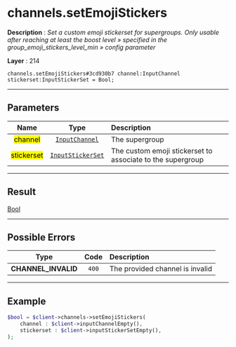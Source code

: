 # channels.setEmojiStickers

**Description** : *Set a custom emoji stickerset for supergroups\. Only usable after reaching at least the boost level &raquo; specified in the group\_emoji\_stickers\_level\_min &raquo; config parameter*

**Layer** : 214

```tl
channels.setEmojiStickers#3cd930b7 channel:InputChannel stickerset:InputStickerSet = Bool;
```

---

## Parameters

| Name | Type | Description |
| :---: | :---: | :--- |
| <mark>channel</mark> | [`InputChannel`](type/InputChannel) | The supergroup |
| <mark>stickerset</mark> | [`InputStickerSet`](type/InputStickerSet) | The custom emoji stickerset to associate to the supergroup |

---

## Result

[Bool](type/Bool)

---

## Possible Errors

| Type | Code | Description |
| :---: | :---: | :--- |
| **CHANNEL_INVALID** | `400` | The provided channel is invalid |

---

## Example

```php
$bool = $client->channels->setEmojiStickers(
	channel : $client->inputChannelEmpty(),
	stickerset : $client->inputStickerSetEmpty(),
);
```